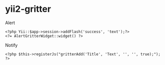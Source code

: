 # yii2-gritter

Alert
```
<?php Yii::$app->session->addFlash('success', 'text');?>
<?= AlertGritterWidget::widget() ?>
```

Notify
```
<?php $this->registerJs("gritterAdd('Title', 'Text', '', '', true);"); ?>
```